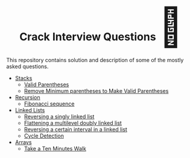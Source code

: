 <h1 align="center">
    Crack Interview Questions  <span style='font-size:100px;'>&#128170;</span>
</h1>
<p>This repository contains solution and description of 
some of the mostly asked questions.</p>

<ul>
    <li>
        <a href="./stacks">Stacks</a>
        <ul>
            <li><a href="./stacks#valid_parentheses">Valid Parentheses</a></li>
            <li><a href="./stacks#making_valid_parentheses">Remove Minimum parentheses to Make Valid Parentheses</a></li>            
        </ul>
    </li>
    <li>
        <a href="./recursion">Recursion</a>
        <ul>
            <li><a href="./recursion">Fibonacci sequence</a></li>
        </ul>
    </li>
    <li>
        <a href="./linked_lists">Linked Lists</a>
        <ul>
            <li><a href="./linked_lists#reversing_linked_list">Reversing a singly linked list</a></li>
            <li><a href="./linked_lists#flattening_multilevel">Flattening a multilevel doubly linked list</a></li>
            <li><a href="./linked_lists#reversing_level">Reversing a certain interval in a linked list</a></li>
            <li><a href="./linked_lists#cycle_detection">Cycle Detection</a></li>
        </ul>
    </li>
    <li>
        <a href="./arrays">Arrays</a>
        <ul>
            <li><a href="./arrays#tenMinutesWalk">Take a Ten Minutes Walk</a></li>
        </ul>
    </li>
</ul>
